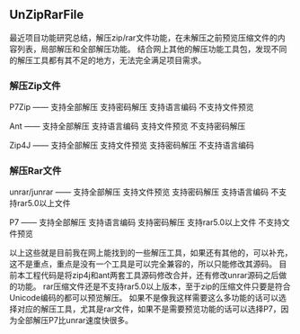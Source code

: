 ## UnZipRarFile
最近项目功能研究总结，解压zip/rar文件功能，在未解压之前预览压缩文件的内容列表，局部解压和全部解压功能。
结合网上其他的解压功能工具包，发现不同的解压工具都有其不足的地方，无法完全满足项目需求。

### 解压Zip文件

P7Zip —— 支持全部解压
         支持密码解压
         支持语言编码
         不支持文件预览
         
Ant —— 支持全部解压
       支持语言编码
       支持文件预览
       不支持密码解压
       
Zip4J —— 支持全部解压
         支持文件预览
         支持密码解压
         不支持语言编码
         
### 解压Rar文件

unrar/junrar —— 支持全部解压
                支持文件预览
                支持密码解压
                支持语言编码
                不支持rar5.0以上文件
                
P7 —— 支持全部解压
      支持语言编码
      支持密码解压
      支持rar5.0以上文件
      不支持文件预览
      
以上这些就是目前我在网上能找到的一些解压工具，如果还有其他的，可以补充，这不是重点，重点是没有一个工具是可以完全兼容的，所以只能修改其源码。
目前本工程代码是将zip4j和ant两套工具源码修改合并，还有修改unrar源码之后做的功能。
rar压缩文件还是不支持rar5.0以上版本，至于zip的压缩文件只要是符合Unicode编码的都可以预览解压。
如果不是像我这样需要这么多功能的话可以选择对应的解压工具，尤其是rar文件，如果不是需要预览功能的话可以选择P7，因为全部解压P7比unrar速度快很多。
